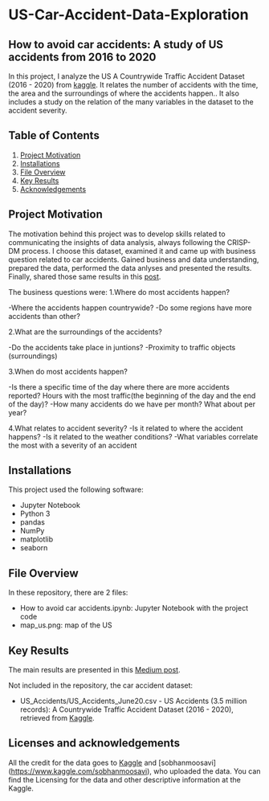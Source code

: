 # US-Car-Accident-Data-Exploration
## How to avoid car accidents: A study of US accidents from 2016 to 2020

In this project, I analyze the US A Countrywide Traffic Accident Dataset (2016 - 2020) from [kaggle](https://www.kaggle.com/sobhanmoosavi/us-accidents).
It relates the number of accidents with the time, the area and the surroundings of where the accidents happen.. It also includes a study on the relation of the many variables in the dataset to the accident severity. 

## Table of Contents
1. [Project Motivation](#motivation)
2. [Installations](#installations)
3. [File Overview](#overview)
4. [Key Results](#results)
5. [Acknowledgements](#acknowledgements)

## <a id="motivation"/> Project Motivation
The motivation behind this project was to develop skills related to communicating the insights of data analysis, always following the CRISP-DM process.
I choose this dataset, examined it and came up with business question related to car accidents. Gained business and data understanding, prepared the data, performed the data anlyses and presented the results. Finally, shared those same results in this [post](https://medium.com/@joaquimpedrosantos/how-to-prevent-car-accidents-e529719b1c07). 

The business questions were:
1.Where do most accidents happen?

-Where the accidents happen countrywide? 
-Do some regions have more accidents than other?

2.What are the surroundings of the accidents?

-Do the accidents take place in juntions? 
-Proximity to traffic objects (surroundings)

3.When do most accidents happen?

-Is there a specific time of the day where there are more accidents reported? Hours with the most traffic(the beginning of the day and the end of the day)?
-How many accidents do we have per month? What about per year?

4.What relates to accident severity?
-Is it related to where the accident happens?
-Is it related to the weather conditions?
-What variables correlate the most with a severity of an accident


## <a id="installations"/> Installations

This project used the following software:
- Jupyter Notebook
- Python 3 
- pandas
- NumPy
- matplotlib
- seaborn

##  <a id="overview"/> File Overview
In these repository, there are 2 files:
- How to avoid car accidents.ipynb: Jupyter Notebook with the project code
- map_us.png: map of the US

## <a id="results"/> Key Results 

The main results are presented in this [Medium post](https://medium.com/@joaquimpedrosantos/how-to-prevent-car-accidents-e529719b1c07).


Not included in the repository, the car accident dataset: 
- US_Accidents/US_Accidents_June20.csv - US Accidents (3.5 million records): A Countrywide Traffic Accident Dataset (2016 - 2020), retrieved from [Kaggle](https://www.kaggle.com/sobhanmoosavi/us-accidents).


## <a id="acknowledgements"/> Licenses and acknowledgements
All the credit for the data goes to [Kaggle](https://www.kaggle.com) and [sobhanmoosavi] (https://www.kaggle.com/sobhanmoosavi), who uploaded the data.
You can find the Licensing for the data and other descriptive information at the Kaggle.
